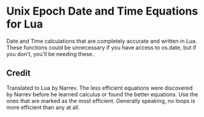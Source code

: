 # Unix Epoch Date and Time Equations for Lua
Date and Time calculations that are completely accurate and written in Lua. These functions could be unnecessary if you have access to os.date, but if you don't, you'll be needing these.

## Credit
Translated to Lua by Narrev. The less efficient equations were discovered by Narrev before he learned calculus or found the better equations. Use the ones that are marked as the most efficient. Generally speaking, no loops is more efficient than any at all.
